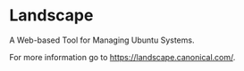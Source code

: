 # Landscape
A Web-based Tool for Managing Ubuntu Systems.

For more information go to https://landscape.canonical.com/.
